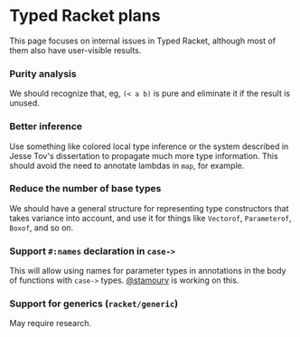 # Typed Racket plans

This page focuses on internal issues in Typed Racket, although most of them also have user-visible results.

### Purity analysis

We should recognize that, eg,  `(< a b)` is pure and eliminate it if the result is unused.

### Better inference

Use something like colored local type inference or the system described in Jesse Tov's dissertation to propagate much more type information.  This should avoid the need to annotate lambdas in `map`, for example.

### Reduce the number of base types

We should have a general structure for representing type constructors that takes variance into account, and use it for things like `Vectorof`, `Parameterof`, `Boxof`, and so on.

### Support `#:names` declaration in `case->`

This will allow using names for parameter types in annotations in the body of functions with `case->` types.  [@stamourv](https://github.com/stamourv) is working on this.

### Support for generics (`racket/generic`)

May require research.